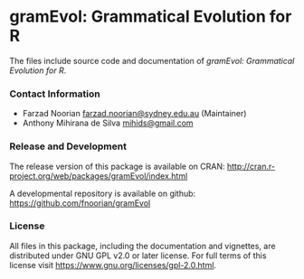 gramEvol: Grammatical Evolution for R
=====================================
The files include source code and documentation of *gramEvol: Grammatical Evolution for R*.

### Contact Information
 * Farzad Noorian <farzad.noorian@sydney.edu.au> (Maintainer)
 * Anthony Mihirana de Silva <mihids@gmail.com>

### Release and Development
The release version of this package is available on CRAN:
<http://cran.r-project.org/web/packages/gramEvol/index.html>
 
A developmental repository is available on github:
<https://github.com/fnoorian/gramEvol>
 
### License
All files in this package, including the documentation and vignettes,
are distributed under GNU GPL v2.0 or later license.
For full terms of this license visit <https://www.gnu.org/licenses/gpl-2.0.html>.

